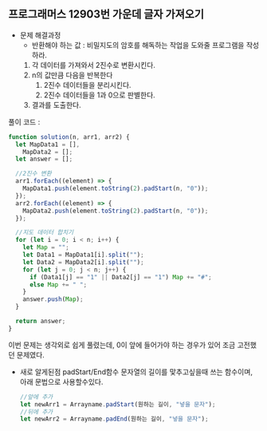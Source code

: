 ## 프로그래머스 12903번 가운데 글자 가져오기

- 문제 해결과정
  - 반환해야 하는 값 : 비밀지도의 암호를 해독하는 작업을 도와줄 프로그램을 작성하라.
  1. 각 데이터를 가져와서 2진수로 변환시킨다.
  2. n의 값만큼 다음을 반복한다
     1. 2진수 데이터들을 분리시킨다.
     2. 2진수 데이터들을 1과 0으로 판별한다.
  3. 결과를 도출한다.

풀이 코드 :

```jsx
function solution(n, arr1, arr2) {
  let MapData1 = [],
    MapData2 = [];
  let answer = [];

  //2진수 변환
  arr1.forEach((element) => {
    MapData1.push(element.toString(2).padStart(n, "0"));
  });
  arr2.forEach((element) => {
    MapData2.push(element.toString(2).padStart(n, "0"));
  });

  //지도 데이터 합치기
  for (let i = 0; i < n; i++) {
    let Map = "";
    let Data1 = MapData1[i].split("");
    let Data2 = MapData2[i].split("");
    for (let j = 0; j < n; j++) {
      if (Data1[j] == "1" || Data2[j] == "1") Map += "#";
      else Map += " ";
    }
    answer.push(Map);
  }

  return answer;
}
```

이번 문제는 생각외로 쉽게 풀렸는데, 0이 앞에 들어가야 하는 경우가 있어 조금 고전했던 문제였다.

- 새로 알게된점
  padStart/End함수
  문자열의 길이를 맟추고싶을때 쓰는 함수이며, 아래 문법으로 사용할수있다.
  ```jsx
  //앞에 추가
  let newArr1 = Arrayname.padStart(원하는 길이, "넣을 문자");
  //뒤에 추가
  let newArr2 = Arrayname.padEnd(원하는 길이, "넣을 문자");
  ```
